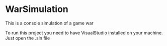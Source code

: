 # WarSimulation
This is a console simulation of a game war

To run this project you need to have VisualStudio installed on your machine.
Just open the .sln file
